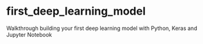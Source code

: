 # first_deep_learning_model
Walkthrough building your first deep learning model with Python, Keras and Jupyter Notebook
